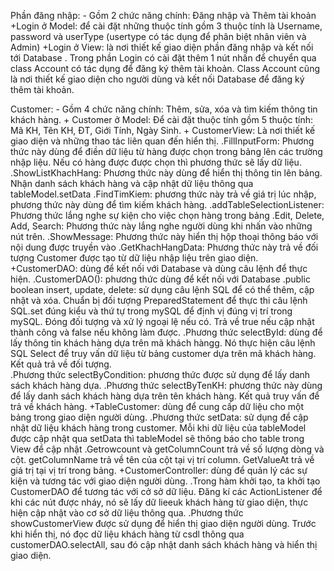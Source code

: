 Phần đăng nhập: 
	- Gồm 2 chức năng chính: Đăng nhập và Thêm tài khoản
		+Login ở Model: để cài đặt những thuộc tính gồm 3 thuộc tính là Username, password và userType (usertype có tác dụng để phân biệt nhân viên và Admin)
		+Login ở View: là nơi thiết kế giao diện phần đăng nhập và kết nối tới Database 
			. Trong phần Login có cài đặt thêm 1 nút nhấn để chuyển qua class Account có tác dụng để đăng ký thêm tài khoản. Class Account cũng là nơi thiết kế giao diện cho người dùng và kết nối Database để đăng ký thêm tài khoản.

Customer: 
	- Gồm 4 chức năng chính: Thêm, sửa, xóa và tìm kiếm thông tin khách hàng.
		+ Customer ở Model: Để cài đặt thuộc tính gồm 5 thuộc tính: Mã KH, Tên KH, ĐT, Giới Tính, Ngày Sinh.
		+ CustomerView: Là nơi thiết kế giao diện và những thao tác liên quan đến hiển thị. 
			.FillInputForm: Phương thức này dùng để điền dữ liệu từ hàng được chọn trong bảng lên các trường nhập liệu. Nếu có hàng được được chọn thì phương thức sẽ lấy dữ liệu.
			.ShowListKhachHang: Phương thức này dùng để hiển thị thông tin lên bảng. Nhận danh sách khách hàng và cập nhật dữ liệu thông qua tableModel.setData
			.FindTimKiem: phương thức này trả về giá trị lúc nhập, phương thức này dùng để tìm kiếm khách hàng.
			.addTableSelectionListener: Phương thức lắng nghe sự kiện cho việc chọn hàng trong bảng
			.Edit, Delete, Add, Search: Phương thức này lắng nghe người dùng khi nhấn vào những nút trên. 
			.ShowMessage: Phương thức này hiển thị hộp thoại thông báo với nội dung được truyền vào
			.GetKhachHangData: Phương thức này trả về đối tượng Customer được tạo từ dữ liệu nhập liệu trên giao diện.
		+CustomerDAO: dùng để kết nối với Database và dùng câu lệnh để thực hiện.
			.CustomerDAO(): phương thức dùng để kết nối với Database 
			.public boolean insert, update, delete: sử dụng câu lệnh SQL để có thể thêm, cập nhật và xóa. Chuẩn bị đối tượng PreparedStatement để thực thi câu lệnh SQL.set đúng kiểu và thứ tự trong mySQL để định vị đúng vị trí trong mySQL. Đóng đối tượng và xử lý ngoại lệ nếu có. Trả về true nếu cập nhật thành công và false nếu không làm được. 
			.Phương thức selectById: dùng để lấy thông tin khách hàng dựa trên mã khách hàngg. Nó thực hiện câu lệnh SQL Select để truy vấn dữ liệu từ bảng customer dựa trên mã khách hàng. Kết quả trả về đối tượng.  
			.Phương thức selectByCondition: phương thức được sử dụng để lấy danh sách khách hàng dựa. 
			.Phương thức selectByTenKH: phương thức này dùng để lấy danh sách khách hàng dựa trên tên khách hàng. Kết quả truy vấn để trả về khách hàng.
		+TableCustomer: dùng để cung cấp dữ liệu cho một bảng trong giao diện người dùng. 
			.Phương thức setData: sử dụng để cập nhật dữ liệu khách hàng trong customer. Mỗi khi dữ liệu của tableModel được cập nhật qua setData thì tableModel sẽ thông báo cho table trong View để cập nhật
			.Getrowcount và getColumnCount trả về số lượng dòng và cột. getColumnName trả về tên của cột tại vị trí column. GetValueAt trả về giá trị tại vị trí trong bảng.
		+CustomerController: dùng để quản lý các sự kiện và tương tác với giao diện người dùng.
			.Trong hàm khởi tạo, ta khởi tạo CustomerDAO để tương tác với cở sở dữ liệu. Đăng kí các ActionListener để khi các nút được nháy, nó sẽ lấy dữ lieeuk khách hàng từ giao diện, thực hiện cập nhật vào cơ sở dữ liệu thông qua.
			.Phương thức showCustomerView được sử dụng để hiển thị giao diện người dùng. Trước khi hiển thị, nó đọc dữ liệu khách hàng từ csdl thông qua customerDAO.selectAll, sau đó cập nhật danh sách khách hàng và hiển thị giao diện.
